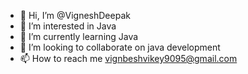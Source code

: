 - 👋 Hi, I’m @VigneshDeepak
- 👀 I’m interested in Java
- 🌱 I’m currently learning Java
- 💞️ I’m looking to collaborate on java development
- 📫 How to reach me vignbeshvikey9095@gmail.com

<!---
VigneshDeepak/VigneshDeepak is a ✨ special ✨ repository because its `README.md` (this file) appears on your GitHub profile.
You can click the Preview link to take a look at your changes.
--->
